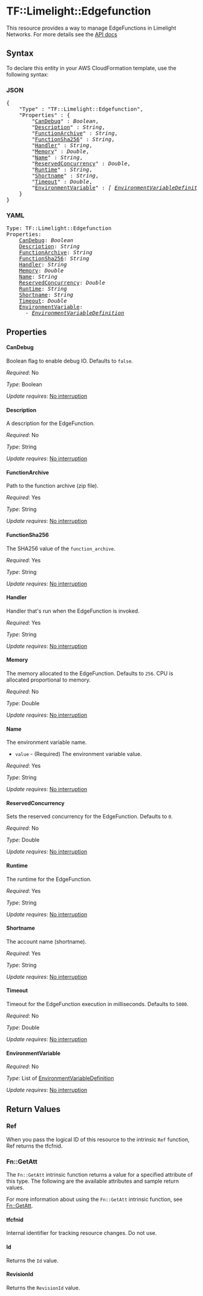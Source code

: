 # TF::Limelight::Edgefunction

This resource provides a way to manage EdgeFunctions in Limelight Networks.
For more details see the [API docs](https://support.limelight.com/public/openapi/edgefunctions/index.html#tag/Function-Management)

## Syntax

To declare this entity in your AWS CloudFormation template, use the following syntax:

### JSON

<pre>
{
    "Type" : "TF::Limelight::Edgefunction",
    "Properties" : {
        "<a href="#candebug" title="CanDebug">CanDebug</a>" : <i>Boolean</i>,
        "<a href="#description" title="Description">Description</a>" : <i>String</i>,
        "<a href="#functionarchive" title="FunctionArchive">FunctionArchive</a>" : <i>String</i>,
        "<a href="#functionsha256" title="FunctionSha256">FunctionSha256</a>" : <i>String</i>,
        "<a href="#handler" title="Handler">Handler</a>" : <i>String</i>,
        "<a href="#memory" title="Memory">Memory</a>" : <i>Double</i>,
        "<a href="#name" title="Name">Name</a>" : <i>String</i>,
        "<a href="#reservedconcurrency" title="ReservedConcurrency">ReservedConcurrency</a>" : <i>Double</i>,
        "<a href="#runtime" title="Runtime">Runtime</a>" : <i>String</i>,
        "<a href="#shortname" title="Shortname">Shortname</a>" : <i>String</i>,
        "<a href="#timeout" title="Timeout">Timeout</a>" : <i>Double</i>,
        "<a href="#environmentvariable" title="EnvironmentVariable">EnvironmentVariable</a>" : <i>[ <a href="environmentvariabledefinition.md">EnvironmentVariableDefinition</a>, ... ]</i>
    }
}
</pre>

### YAML

<pre>
Type: TF::Limelight::Edgefunction
Properties:
    <a href="#candebug" title="CanDebug">CanDebug</a>: <i>Boolean</i>
    <a href="#description" title="Description">Description</a>: <i>String</i>
    <a href="#functionarchive" title="FunctionArchive">FunctionArchive</a>: <i>String</i>
    <a href="#functionsha256" title="FunctionSha256">FunctionSha256</a>: <i>String</i>
    <a href="#handler" title="Handler">Handler</a>: <i>String</i>
    <a href="#memory" title="Memory">Memory</a>: <i>Double</i>
    <a href="#name" title="Name">Name</a>: <i>String</i>
    <a href="#reservedconcurrency" title="ReservedConcurrency">ReservedConcurrency</a>: <i>Double</i>
    <a href="#runtime" title="Runtime">Runtime</a>: <i>String</i>
    <a href="#shortname" title="Shortname">Shortname</a>: <i>String</i>
    <a href="#timeout" title="Timeout">Timeout</a>: <i>Double</i>
    <a href="#environmentvariable" title="EnvironmentVariable">EnvironmentVariable</a>: <i>
      - <a href="environmentvariabledefinition.md">EnvironmentVariableDefinition</a></i>
</pre>

## Properties

#### CanDebug

Boolean flag to enable debug IO. Defaults to `false`.

_Required_: No

_Type_: Boolean

_Update requires_: [No interruption](https://docs.aws.amazon.com/AWSCloudFormation/latest/UserGuide/using-cfn-updating-stacks-update-behaviors.html#update-no-interrupt)

#### Description

A description for the EdgeFunction.

_Required_: No

_Type_: String

_Update requires_: [No interruption](https://docs.aws.amazon.com/AWSCloudFormation/latest/UserGuide/using-cfn-updating-stacks-update-behaviors.html#update-no-interrupt)

#### FunctionArchive

Path to the function archive (zip file).

_Required_: Yes

_Type_: String

_Update requires_: [No interruption](https://docs.aws.amazon.com/AWSCloudFormation/latest/UserGuide/using-cfn-updating-stacks-update-behaviors.html#update-no-interrupt)

#### FunctionSha256

The SHA256 value of the `function_archive`.

_Required_: Yes

_Type_: String

_Update requires_: [No interruption](https://docs.aws.amazon.com/AWSCloudFormation/latest/UserGuide/using-cfn-updating-stacks-update-behaviors.html#update-no-interrupt)

#### Handler

Handler that's run when the EdgeFunction is invoked.

_Required_: Yes

_Type_: String

_Update requires_: [No interruption](https://docs.aws.amazon.com/AWSCloudFormation/latest/UserGuide/using-cfn-updating-stacks-update-behaviors.html#update-no-interrupt)

#### Memory

The memory allocated to the EdgeFunction. Defaults to `256`. CPU is allocated
proportional to memory.

_Required_: No

_Type_: Double

_Update requires_: [No interruption](https://docs.aws.amazon.com/AWSCloudFormation/latest/UserGuide/using-cfn-updating-stacks-update-behaviors.html#update-no-interrupt)

#### Name

The environment variable name.
* `value` - (Required) The environment variable value.

_Required_: Yes

_Type_: String

_Update requires_: [No interruption](https://docs.aws.amazon.com/AWSCloudFormation/latest/UserGuide/using-cfn-updating-stacks-update-behaviors.html#update-no-interrupt)

#### ReservedConcurrency

Sets the reserved concurrency for the EdgeFunction. Defaults to `0`.

_Required_: No

_Type_: Double

_Update requires_: [No interruption](https://docs.aws.amazon.com/AWSCloudFormation/latest/UserGuide/using-cfn-updating-stacks-update-behaviors.html#update-no-interrupt)

#### Runtime

The runtime for the EdgeFunction.

_Required_: Yes

_Type_: String

_Update requires_: [No interruption](https://docs.aws.amazon.com/AWSCloudFormation/latest/UserGuide/using-cfn-updating-stacks-update-behaviors.html#update-no-interrupt)

#### Shortname

The account name (shortname).

_Required_: Yes

_Type_: String

_Update requires_: [No interruption](https://docs.aws.amazon.com/AWSCloudFormation/latest/UserGuide/using-cfn-updating-stacks-update-behaviors.html#update-no-interrupt)

#### Timeout

Timeout for the EdgeFunction execution in milliseconds. Defaults to `5000`.

_Required_: No

_Type_: Double

_Update requires_: [No interruption](https://docs.aws.amazon.com/AWSCloudFormation/latest/UserGuide/using-cfn-updating-stacks-update-behaviors.html#update-no-interrupt)

#### EnvironmentVariable

_Required_: No

_Type_: List of <a href="environmentvariabledefinition.md">EnvironmentVariableDefinition</a>

_Update requires_: [No interruption](https://docs.aws.amazon.com/AWSCloudFormation/latest/UserGuide/using-cfn-updating-stacks-update-behaviors.html#update-no-interrupt)

## Return Values

### Ref

When you pass the logical ID of this resource to the intrinsic `Ref` function, Ref returns the tfcfnid.

### Fn::GetAtt

The `Fn::GetAtt` intrinsic function returns a value for a specified attribute of this type. The following are the available attributes and sample return values.

For more information about using the `Fn::GetAtt` intrinsic function, see [Fn::GetAtt](https://docs.aws.amazon.com/AWSCloudFormation/latest/UserGuide/intrinsic-function-reference-getatt.html).

#### tfcfnid

Internal identifier for tracking resource changes. Do not use.

#### Id

Returns the <code>Id</code> value.

#### RevisionId

Returns the <code>RevisionId</code> value.

